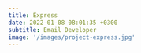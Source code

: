 ```yaml
---
title: Express
date: 2022-01-08 08:01:35 +0300
subtitle: Email Developer
image: '/images/project-express.jpg'
---
```

